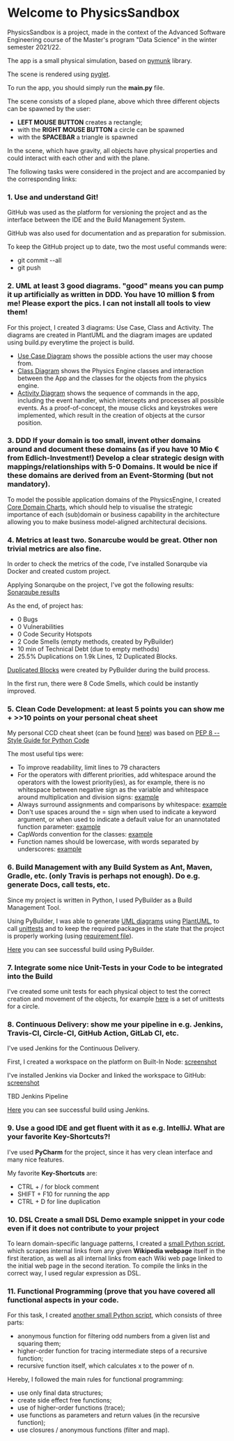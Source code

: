# Welcome to PhysicsSandbox
PhysicsSandbox is a project, made in the context of the Advanced Software Engineering course of the Master's
program "Data Science" in the winter semester 2021/22.

The app is a small physical simulation, based on [pymunk](http://www.pymunk.org/) library.

The scene is rendered using [pyglet](https://pyglet.readthedocs.io/).

To run the app, you should simply run the **main.py** file.

The scene consists of a sloped plane, above which three different objects can be spawned by the user:
- **LEFT MOUSE BUTTON** creates a rectangle;
- with the **RIGHT MOUSE BUTTON** a circle can be spawned
- with the **SPACEBAR** a triangle is spawned

In the scene, which have gravity, all objects have physical properties and could interact with each other
and with the plane.

The following tasks were considered in the project and are accompanied by the corresponding links:


### 1. Use and understand **Git!**
GitHub was used as the platform for versioning the project and as the interface between the IDE and the
Build Management System.

GitHub was also used for documentation and as preparation for submission.

To keep the GitHub project up to date, two the most useful commands were:
- git commit --all
- git push

### 2. **UML** at least **3** good diagrams. "good" means you can pump it up artificially as written in DDD. You have 10 million $ from me! Please export the pics. I can not install all tools to view them!
For this project, I created 3 diagrams: Use Case, Class and Activity. The diagrams are created in PlantUML and 
the diagram images are updated using build.py everytime the project is build.

- [Use Case Diagram](docs/uml/use_case_diagram.png) shows the possible actions the user may choose from.
- [Class Diagram](docs/uml/class_diagram.png) shows the Physics Engine classes and interaction between the App
and the classes for the objects from the physics engine.
- [Activity Diagram](docs/uml/activity_diagram.png) shows the sequence of commands in the app, 
including the event handler, which intercepts and processes all possible events. As a proof-of-concept,
the mouse clicks and keystrokes were implemented, which result in the creation of objects at the cursor position.


### 3. **DDD** If your domain is too small, invent other domains around and document these domains (as if you have 10 Mio € from Edlich-Investment!) Develop a clear strategic design with mappings/relationships with 5-0 Domains. It would be nice if these domains are derived from an Event-Storming (but not mandatory).
To model the possible application domains of the PhysicsEngine, I created
[Core Domain Charts](docs/ddd/core_domain_chart.jpg), which should help to visualise the strategic importance
of each (sub)domain or business capability in the architecture allowing you to make business model-aligned
architectural decisions.


### 4. **Metrics** at least two. Sonarcube would be great. Other non trivial metrics are also fine.
In order to check the metrics of the code, I've installed Sonarqube via Docker and created custom project.

Applying Sonarqube on the project, I've got the following results:
[Sonarqube results](docs/metrics/sonarqube_results.png)

As the end, of project has:
- 0 Bugs 
- 0 Vulnerabilities
- 0 Code Security Hotspots
- 2 Code Smells (empty methods, created by PyBuilder)
- 10 min of Technical Debt (due to empty methods)
- 25.5% Duplications on 1.9k Lines, 12 Duplicated Blocks.

[Duplicated Blocks](docs/metrics/sonarqube_duplicated_blocks.png) were created by PyBuilder during the build process.

In the first run, there were 8 Code Smells, which could be instantly improved.


### 5. **Clean Code Development:** at least **5** points you can show me + >>10 points on your **personal cheat sheet**
My personal CCD cheat sheet (can be found [here](docs/clean_code/personal_cheatsheet.pdf)) was based on
[PEP 8 -- Style Guide for Python Code](https://www.python.org/dev/peps/pep-0008/)

The most useful tips were:
- To improve readability, limit lines to 79 characters
- For the operators with different priorities, add whitespace around the operators with the lowest priority(ies),
as for example, there is no whitespace between negative sign as the variable and whitespace around multiplication
and division signs: [example](src/main/python/physics_engine/triangle.py#L39-L43)
- Always surround assignments and comparisons by whitespace: [example](src/main/python/physics_engine/triangle.py#L26)
- Don't use spaces around the = sign when used to indicate a keyword argument, or when used to indicate
a default value for an unannotated function parameter: [example](src/main/python/physics_engine/triangle.py#L26)
- CapWords convention for the classes: [example](src/main/python/physics_engine/triangle.py#L6)
- Function names should be lowercase, with words separated by underscores:
[example](src/main/python/physics_engine/triangle.py#L39)


### 6. **Build Management** with any Build System as Ant, Maven, Gradle, etc. (only Travis is perhaps not enough). Do e.g. generate Docs, call tests, etc.
Since my project is written in Python, I used PyBuilder as a Build Management Tool.

Using PyBuilder, I was able to generate [UML diagrams](docs/uml) using [PlantUML](https://plantuml.com/),
to call [unittests](src/unittest/python) and to keep the required packages in the state that the project
is properly working (using [requirement file](requirements.txt)).

[Here](docs/build_management_system/pybuilder_successful_build.png) you can see successful build using PyBuilder.


### 7. Integrate some nice **Unit-Tests** in your Code to be integrated into the Build
I've created some unit tests for each physical object to test the correct creation and movement of the objects, 
for example [here](src/unittest/python/circle_tests.py) is a set of unittests for a circle.


### 8. **Continuous Delivery:** show me your pipeline in e.g. Jenkins, Travis-CI, Circle-CI, GitHub Action, GitLab CI, etc.
I've used Jenkins for the Continuous Delivery.

First, I created a workspace on the platform on Built-In Node:
[screenshot](docs/coninuous_delivery/jenkins_workspace.png)

I've installed Jenkins via Docker and linked the workspace to GitHub:
[screenshot](docs/coninuous_delivery/jenkins_github_connection.png)

TBD Jenkins Pipeline

[Here](docs/coninuous_delivery/jenkins_successful_build.png) you can see successful build using Jenkins.

### 9. Use a good **IDE** and get fluent with it as e.g. IntelliJ. What are your favorite **Key-Shortcuts**?!
  
I've used **PyCharm** for the project, since it has very clean interface and many nice features.

My favorite **Key-Shortcuts** are:
- CTRL + / for block comment
- SHIFT + F10 for running the app
- CTRL + D for line duplication


### 10. **DSL** Create a small DSL Demo example snippet in your code even if it does not contribute to your project
To learn domain-specific language patterns, I created a [small Python script](wiki_links.py), which scrapes internal
links from any given **Wikipedia webpage** itself in the first iteration, as well as all internal links from each Wiki
web page linked to the initial web page in the second iteration. To compile the links in the correct way,
I used regular expression as DSL.


### 11. **Functional Programming** (prove that you have covered all functional aspects in your code.
For this task, I created [another small Python script](func_programming.py), which consists of three parts:
- anonymous function for filtering odd numbers from a given list and squaring them;
- higher-order function for tracing intermediate steps of a recursive function;
- recursive function itself, which calculates x to the power of n.

Hereby, I followed the main rules for functional programming:

- use only final data structures;
- create side effect free functions;
- use of higher-order functions (trace);
- use functions as parameters and return values (in the recursive function);
- use closures / anonymous functions (filter and map).